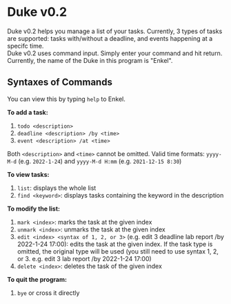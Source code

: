 # Duke v0.2

Duke v0.2 helps you manage a list of your tasks. Currently, 3 types of tasks are supported: tasks with/without a deadline, and events happening at a specifc time.  
Duke v0.2 uses command input. Simply enter your command and hit return.  
Currently, the name of the Duke in this program is "Enkel".

## Syntaxes of Commands

You can view this by typing `help` to Enkel. 

**To add a task:**
1. `todo <description>`
1. `deadline <description> /by <time>`
1. `event <description> /at <time>`

Both `<description>` and `<time>` cannot be omitted.
Valid time formats: `yyyy-M-d` (e.g. `2022-1-24`) and `yyyy-M-d H:mm` (e.g. `2021-12-15 8:30`)

**To view tasks:**  
1. `list`: displays the whole list  
1. `find <keyword>`: displays tasks containing the keyword in the description

**To modify the list:**  
1. `mark <index>`: marks the task at the given index  
1. `unmark <index>`: unmarks the task at the given index  
1. `edit <index> <syntax of 1, 2, or 3>` (e.g. edit 3 deadline lab report /by 2022-1-24 17:00): edits the task at the given index. If the task type is omitted, the original type will be used (you still need to use syntax 1, 2, or 3. e.g. edit 3 lab report /by 2022-1-24 17:00)  
1. `delete <index>`: deletes the task of the given index

**To quit the program:**  
1. `bye` or cross it directly
